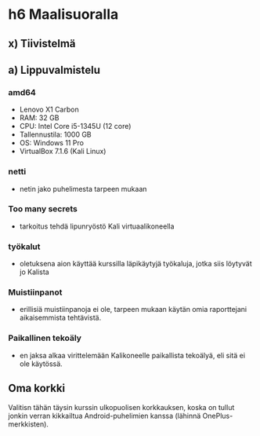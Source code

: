 # h6 Maalisuoralla

## x) Tiivistelmä

## a) Lippuvalmistelu

### amd64

* Lenovo X1 Carbon
* RAM: 32 GB
* CPU: Intel Core i5-1345U (12 core)
* Tallennustila: 1000 GB
* OS: Windows 11 Pro
* VirtualBox 7.1.6 (Kali Linux)

### netti
* netin jako puhelimesta tarpeen mukaan

### Too many secrets
* tarkoitus tehdä lipunryöstö Kali virtuaalikoneella
 
### työkalut
* oletuksena aion käyttää kurssilla läpikäytyjä työkaluja, jotka siis löytyvät jo Kalista

### Muistiinpanot
* erillisiä muistiinpanoja ei ole, tarpeen mukaan käytän omia raporttejani aikaisemmista tehtävistä.

### Paikallinen tekoäly
* en jaksa alkaa virittelemään Kalikoneelle paikallista tekoälyä, eli sitä ei ole käytössä.

## Oma korkki

Valitisn tähän täysin kurssin ulkopuolisen korkkauksen, koska on tullut jonkin verran kikkailtua Android-puhelimien kanssa (lähinnä OnePlus-merkkisten).

